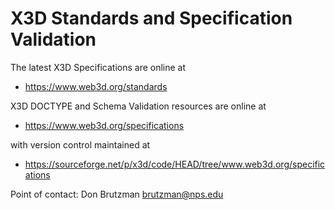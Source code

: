 # X3D Standards and Specification Validation

The latest X3D Specifications are online at

* https://www.web3d.org/standards

X3D DOCTYPE and Schema Validation resources are online at

* https://www.web3d.org/specifications

with version control maintained at

* https://sourceforge.net/p/x3d/code/HEAD/tree/www.web3d.org/specifications

Point of contact:   Don Brutzman  brutzman@nps.edu
